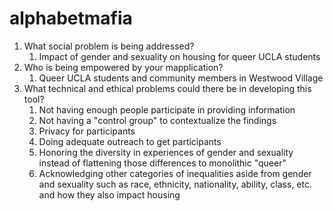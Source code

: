 # alphabetmafia
1. What social problem is being addressed?
    1. Impact of gender and sexuality on housing for queer UCLA students
2. Who is being empowered by your mapplication?
    1. Queer UCLA students and community members in Westwood Village
3. What technical and ethical problems could there be in developing this tool?
    1. Not having enough people participate in providing information
    2. Not having a "control group" to contextualize the findings
    3. Privacy for participants
    4. Doing adequate outreach to get participants
    5. Honoring the diversity in experiences of gender and sexuality instead of flattening those differences to monolithic "queer"
    6. Acknowledging other categories of inequalities aside from gender and sexuality such as race, ethnicity, nationality, ability, class, etc. and how they also impact housing